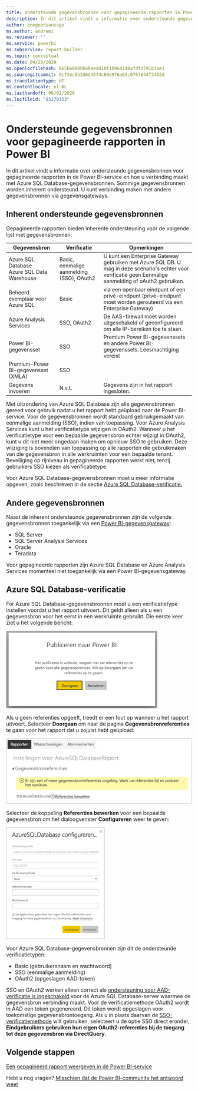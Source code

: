 ```yaml
---
title: Ondersteunde gegevensbronnen voor gepagineerde rapporten in Power BI
description: In dit artikel vindt u informatie over ondersteunde gegevensbronnen voor gepagineerde rapporten in de Power BI-service en hoe u verbinding maakt met Azure SQL Database-gegevensbronnen.
author: onegoodsausage
ms.author: andremi
ms.reviewer: ''
ms.service: powerbi
ms.subservice: report-builder
ms.topic: conceptual
ms.date: 04/28/2020
ms.openlocfilehash: 865b60800b68aed410f10964148afdf2791b1ae1
ms.sourcegitcommit: 9c72ec6b2d6d4574c86e976a65c076764473482d
ms.translationtype: HT
ms.contentlocale: nl-NL
ms.lasthandoff: 06/02/2020
ms.locfileid: "83279153"
---
```

# <a name="supported-data-sources-for-power-bi-paginated-reports"></a>Ondersteunde gegevensbronnen voor gepagineerde rapporten in Power BI

In dit artikel vindt u informatie over ondersteunde gegevensbronnen voor gepagineerde rapporten in de Power BI-service en hoe u verbinding maakt met Azure SQL Database-gegevensbronnen. Sommige gegevensbronnen worden inherent ondersteund. U kunt verbinding maken met andere gegevensbronnen via gegevensgateways.

## <a name="natively-supported-data-sources"></a>Inherent ondersteunde gegevensbronnen

Gepagineerde rapporten bieden inherente ondersteuning voor de volgende lijst met gegevensbronnen:

| Gegevensbron | Verificatie | Opmerkingen |
| --- | --- | --- |
| Azure SQL Database <br>Azure SQL Data Warehouse | Basic, eenmalige aanmelding (SSO), OAuth2 | U kunt een Enterprise Gateway gebruiken met Azure SQL DB. U mag in deze scenario's echter voor verificatie geen Eenmalige aanmelding of oAuth2 gebruiken.   |
| Beheerd exemplaar voor Azure SQL | Basic | via een openbaar eindpunt of een privé-eindpunt (privé-eindpunt moet worden gerouteerd via een Enterprise Gateway)  |
| Azure Analysis Services | SSO, OAuth2 | De AAS-firewall moet worden uitgeschakeld of geconfigureerd om alle IP-bereiken toe te staan.|
| Power BI-gegevensset | SSO | Premium Power BI-gegevenssets en andere Power BI-gegevenssets. Leesmachtiging vereist |
| Premium-Power BI-gegevensset (XMLA) | SSO |   |
| Gegevens invoeren | N.v.t. | Gegevens zijn in het rapport ingesloten. |

Met uitzondering van Azure SQL Database zijn alle gegevensbronnen gereed voor gebruik nadat u het rapport hebt geüpload naar de Power BI-service. Voor de gegevensbronnen wordt standaard gebruikgemaakt van eenmalige aanmelding (SSO), indien van toepassing. Voor Azure Analysis Services kunt u het verificatietype wijzigen in OAuth2. Wanneer u het verificatietype voor een bepaalde gegevensbron echter wijzigt in OAuth2, kunt u dit niet meer ongedaan maken om opnieuw SSO te gebruiken.  Deze wijziging is bovendien van toepassing op alle rapporten die gebruikmaken van die gegevensbron in alle werkruimten voor een bepaalde tenant.  Beveiliging op rijniveau in gepagineerde rapporten werkt niet, tenzij gebruikers SSO kiezen als verificatietype.

Voor Azure SQL Database-gegevensbronnen moet u meer informatie opgeven, zoals beschreven in de sectie [Azure SQL Database-verificatie.](#azure-sql-database-authentication)

## <a name="other-data-sources"></a>Andere gegevensbronnen

Naast de inherent ondersteunde gegevensbronnen zijn de volgende gegevensbronnen toegankelijk via een [Power BI-gegevensgateway](../connect-data/service-gateway-onprem.md):

- SQL Server
- SQL Server Analysis Services
- Oracle
- Teradata

Voor gepagineerde rapporten zijn Azure SQL Database en Azure Analysis Services momenteel niet toegankelijk via een Power BI-gegevensgateway.

## <a name="azure-sql-database-authentication"></a>Azure SQL Database-verificatie

For Azure SQL Database-gegevensbronnen moet u een verificatietype instellen voordat u het rapport uitvoert. Dit geldt alleen als u een gegevensbron voor het eerst in een werkruimte gebruikt. Die eerste keer ziet u het volgende bericht:

![Publiceren naar Power BI](media/paginated-reports-data-sources/power-bi-paginated-publishing.png)

Als u geen referenties opgeeft, treedt er een fout op wanneer u het rapport uitvoert. Selecteer **Doorgaan** om naar de pagina **Gegevensbronreferenties** te gaan voor het rapport dat u zojuist hebt geüpload:

![Instellingen voor Azure SQL Database](media/paginated-reports-data-sources/power-bi-paginated-settings-azure-sql.png)

Selecteer de koppeling **Referenties bewerken** voor een bepaalde gegevensbron om het dialoogvenster **Configureren** weer te geven:

![Azure SQL Database configureren](media/paginated-reports-data-sources/power-bi-paginated-configure-azure-sql.png)

Voor Azure SQL Database-gegevensbronnen zijn dit de ondersteunde verificatietypen:

- Basic (gebruikersnaam en wachtwoord)
- SSO (eenmalige aanmelding)
- OAuth2 (opgeslagen AAD-token)

SSO en OAuth2 werken alleen correct als [ondersteuning voor AAD-verificatie is ingeschakeld](https://docs.microsoft.com/azure/sql-database/sql-database-aad-authentication-configure) voor de Azure SQL Database-server waarmee de gegevensbron verbinding maakt. Voor de verificatiemethode OAuth2 wordt in AAD een token gegenereerd. Dit token wordt opgeslagen voor toekomstige gegevensbrontoegang. Als u in plaats daarvan de [SSO-verificatiemethode](https://docs.microsoft.com/power-bi/service-azure-sql-database-with-direct-connect#single-sign-on) wilt gebruiken, selecteert u de optie SSO direct eronder, **Eindgebruikers gebruiken hun eigen OAuth2-referenties bij de toegang tot deze gegevensbron via DirectQuery**.
  
## <a name="next-steps"></a>Volgende stappen

[Een gepagineerd rapport weergeven in de Power BI-service](../consumer/paginated-reports-view-power-bi-service.md)

Hebt u nog vragen? [Misschien dat de Power BI-community het antwoord weet](https://community.powerbi.com/)

